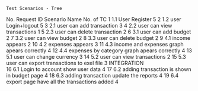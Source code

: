 	Test Scenarios - Tree		
No.	Request ID	Scenario Name	No. of TC
1	1.1	User Register	5
2	1.2	user Login+logout	5
3	2.1	user can add transaction 	3
4	2.2	user can view transactions	1
5	2.3	user can delete transaction	2
6	3.1	user can add budget 	2
7	3.2	user can view budget	2
8	3.3	user can delete budget	2
9	4.1	income appears	2
10	4.2	expenses appears	3
11	4.3	income and expenses graph apears correctly	4
12	4.4	expenses by category graph apears correctly	4
13	5.1	user can change currency	3
14	5.2	user can view transactions	2
15	5.3	user can export transactions to exel file 	3
		INTEGRATION 	
16	6.1	Login to account show user data	4
17	6.2	adding transaction is shown in budget page	4
18	6.3	adding transaction update the reports 	4
19	6.4	export page have all the transactions added	4
			
			
			
